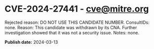 # CVE-2024-27441 - cve@mitre.org

Rejected reason: DO NOT USE THIS CANDIDATE NUMBER. ConsultIDs: none. Reason: This candidate was withdrawn by its CNA. Further investigation showed that it was not a security issue. Notes: none.

**Publish date:** 2024-03-13
